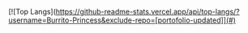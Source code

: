 [![Top Langs](https://github-readme-stats.vercel.app/api/top-langs/?username=Burrito-Princess&exclude-repo=[portofolio-updated]](#)

